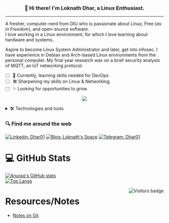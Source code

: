 <h3 align="center">👋 Hi there! I'm Loknath Dhar, a Linux Enthusiast.</h3>

- - -

A fresher, computer-nerd from DIU who is passionate about Linux, Free (*as in Freedom*), and open-source software.<br> 
I love working in a Linux environment, for which I love learning about hardware and systems.


Aspire to become Linux System Administrator and later, get into infosec. I have experience in Debian and Arch-based Linux environments from the personal computer. My final year research was on a brief security analysis of MQTT, an IoT networking protocol.
- [ ] 🌱 Currently, learning skills needed for DevOps
- [ ] 🛠  Sharpening my skills on Linux & Networking.
- [ ] ✨ Looking for opportunities to grow.

<p align="center">
  <img src="https://quotes-github-readme.vercel.app/api?type=vertical&theme=dark"/>
</p>

<details>
  
  <summary> 🛠 Technologies and tools </summary>
  
### Programming Languages
    
  ![Python](https://img.shields.io/badge/-Python-3776AB?logo=Python&logoColor=white&style=flat)
  ![Java](https://img.shields.io/badge/-Java-007396?logo=Java&logoColor=red&style=flat)
  ![C++](https://img.shields.io/badge/-C++-00599C?logo=cplusplus&logoColor=white&style=flat)
  ![Bash](https://img.shields.io/badge/-Bash-4EAA25?logo=GNU-Bash&logoColor=white&style=flat)
 
  
### Operating Systems
 
  ![Linux](https://img.shields.io/badge/-Linux-FCC624?logo=Linux&logoColor=white&style=flat) 
 
### Version Control
  
  ![Git](https://img.shields.io/badge/-Git-F05032?style=flat&logo=git&logoColor=white)
  ![GitHub](https://img.shields.io/badge/-GitHub-181717?logo=GitHub&logoColor=red&style=flat)
  
### Database Management
  
  ![SQLite](https://img.shields.io/badge/-SQLite-003B57?logo=SQLite&logoColor=white&style=plastic)
  ![MySQL](https://img.shields.io/badge/-MySQL-4479A1?logo=MySQL&logoColor=white&style=plastic)
  

### Utilities 

  ![VSCode](https://img.shields.io/badge/-VSCode-007ACC?style=flat&logo=visual-studio-code&logoColor=white)
  ![NeoVim](https://img.shields.io/badge/-NeoVim-57A143?logo=NeoVim&logoColor=white&style=flat)
  ![Nano](https://img.shields.io/badge/-Nano-4A90E2?logo=Nano&logoColor=white&style=flat)
  
  
### Others
  ![Markdown](https://img.shields.io/badge/-Markdown-000000?logo=Markdown&logoColor=white&style=flat)

  
</details>

### 🔍 Find me around the web

[![Linkedin: Dhar01](https://img.shields.io/badge/-Dhar01-0e76a8?style=flat-square&logo=Linkedin&logoColor=white&link=https://www.linkedin.com/in/dhar01/)](https://www.linkedin.com/in/dhar01/)
[![Blog: Loknath's Space](https://img.shields.io/badge/-Lokanth's%20Space-grey?style=social&logo=Blogger&logoColor=orange&link=https://dhar01.github.io)](https://dhar01.github.io)
[![Telegram: Dhar01](https://img.shields.io/badge/-Dhar01-0088cc?style=social&logo=Telegram&logoColor=white&link=https://t.me/Dhar01)](https://t.me/Dhar01)

# 💻 GitHub Stats 

[![Anurag's GitHub stats](https://github-readme-stats.vercel.app/api?username=dhar01&theme=merko&show_icons=true)](https://github.com/anuraghazra/github-readme-stats)
<br>
[![Top Langs](https://github-readme-stats.vercel.app/api/top-langs/?username=dhar01&layout=compact&theme=dark)](https://github.com/anuraghazra/github-readme-stats)


<a href="https://badges.pufler.dev">
    <img align="right" src="https://badges.pufler.dev/visits/Dhar01/Dhar01?color=yellow" alt="Visitors badge" />
 </a>


# Resources/Notes

- [Notes on Git](https://github.com/Dhar01/Git-Notes)


<!--
**Dhar01/Dhar01** is a ✨ _special_ ✨ repository because its `README.md` (this file) appears on your GitHub profile.

Here are some ideas to get you started:

- 🔭 I’m currently working on ...
- 🌱 I’m currently learning ...
- 👯 I’m looking to collaborate on ...
- 🤔 I’m looking for help with ...
- 💬 Ask me about ...
- 📫 How to reach me: ...
- 😄 Pronouns: ...
- ⚡ Fun fact: ...

-->


